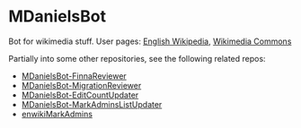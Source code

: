 # MDanielsBot
Bot for wikimedia stuff. User pages: [English Wikipedia](https://en.wikipedia.org/wiki/User:MDanielsBot), [Wikimedia Commons](https://commons.wikimedia.org/wiki/User:MDanielsBot)

Partially into some other repositories, see the following related repos:
* [MDanielsBot-FinnaReviewer](https://github.com/mdaniels5757/MDanielsBot-FinnaReviewer)
* [MDanielsBot-MigrationReviewer](https://github.com/mdaniels5757/MDanielsBot-MigrationReviewer)
* [MDanielsBot-EditCountUpdater](https://github.com/mdaniels5757/MDanielsBot-EditCountUpdater)
* [MDanielsBot-MarkAdminsListUpdater](https://github.com/mdaniels5757/MDanielsBot-MarkAdminsListUpdater)
* [enwikiMarkAdmins](https://github.com/mdaniels5757/enwikiMarkAdmins)
